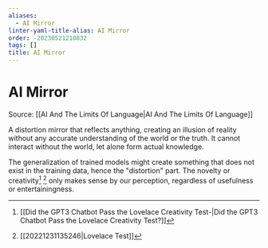 ```yaml
---
aliases:
  - AI Mirror
linter-yaml-title-alias: AI Mirror
order: -20230521210832
tags: []
title: AI Mirror
---
```


# AI Mirror

Source: [[AI And The Limits Of Language|AI And The Limits Of Language]]

A distortion mirror that reflects anything, creating an illusion of reality without any accurate understanding of the world or the truth. It cannot interact without the world, let alone form actual knowledge.

The generalization of trained models might create something that does not exist in the training data, hence the "distortion" part. The novelty or creativity[^1] [^2] only makes sense by our perception, regardless of usefulness or entertainingness.

[^1]: [[Did the GPT3 Chatbot Pass the Lovelace Creativity Test-|Did the GPT3 Chatbot Pass the Lovelace Creativity Test?]]
[^2]: [[20221231135246|Lovelace Test]]